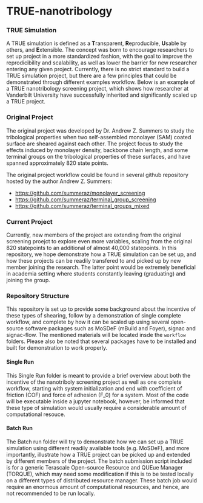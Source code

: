 # TRUE-nanotribology

### TRUE Simulation
A TRUE simulation is defined as a **T**ransparent, **R**eproducible, **U**sable by others, and **E**xtensible. The concept was born to encourage researchers to set up project in a more standardized fashion, with the goal to improve the reprodicibility and scalability, as well as lower the barrier for new researcher entering any given project. Currently, there is no strict standard to build a TRUE simulation project, but there are a few principles that could be demonstrated through different examples workflow. Below is an example of a TRUE nanotribology screening project, which shows how researcher at Vanderbilt University have successfully inherited and significantly scaled up a TRUE project. 

### Original Project
The original project was developed by Dr. Andrew Z. Summers to study the tribological properties when two self-assembled monolayer (SAM) coated surface are sheared against each other. The project focus to study the effects induced by monolayer density, backbone chain length, and some terminal groups on the tribological properties of these surfaces, and have spanned approximately 820 state points.

The original project workflow could be found in several github repository hosted by the author Andrew Z. Summers:
- https://github.com/summeraz/monolayer_screening
- https://github.com/summeraz/terminal_group_screening
- https://github.com/summeraz/terminal_groups_mixed

### Current Project
Currently, new members of the project are extending from the original screening proejct to explore even more variables, scaling from the original 820 statepoints to an additional of almost 40,000 statepoints. In this repository, we hope demonstrate how a TRUE simulation can be set up, and how these projects can be readily transfered to and picked up by new member joining the research. The latter point would be extremely beneficial in academia setting where students constantly leaving (graduating) and joining the group.

### Repository Structure
This repository is set up to provide some background about the incentive of these types of shearing, follow by a demonstration of single complete workflow, and complete by how it can be scaled up using several open-source software packages such as MoSDeF (mBuild and Foyer), signac and signac-flow. The mentioned materials will be located insde the `workflow` folders. Please also be noted that several packages have to be installed and built for demonstration to work properly.
#### Single Run 
This Single Run folder is meant to provide a brief overview about both the incentive of the nanotriboly screening project as well as one complete workflow, starting with system initialization and end with coefficient of friction (COF) and force of adhesion (F_0) for a system. Most of the code will be executable inside a jupyter notebook, however, be informed that these type of simulation would usually require a considerable amount of computational resouce. 
#### Batch Run
The Batch run folder will try to demonstrate how we can set up a TRUE simulation using different readily available tools (e.g. MoSDeF), and more importantly, illustrate how a TRUE project can be picked up and extended by different members of the project. The batch submission script included is for a generic Terascale Open-source Resource and QUEue Manager (TORQUE), which may need some modification if this is to be tested locally on a different types of distributed resource manager. These batch job would require an enormous amount of computational resources, and hence, are not recommended to be run locally. 
